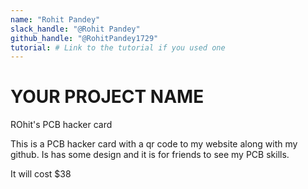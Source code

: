 ```yaml
---
name: "Rohit Pandey"
slack_handle: "@Rohit Pandey"
github_handle: "@RohitPandey1729"
tutorial: # Link to the tutorial if you used one
---
```


# YOUR PROJECT NAME
ROhit's PCB hacker card
<!-- Describe your board in 2-3 sentences. What are you making? What will it do? -->
This is a PCB hacker card with a qr code to my website along with my github. Is has some design and it is for friends to see my PCB skills.

<!-- How much is it going to cost? -->
It will cost $38
<!-- Tell us a little bit about your design process. What were some challenges? What helped? ***Totally optional*** -->
